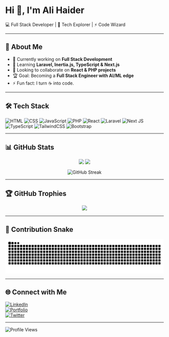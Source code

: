 <!-- Profile Banner -->
# Hi 👋, I'm Ali Haider  
💻 Full Stack Developer | 🚀 Tech Explorer | ⚡ Code Wizard  

---

## 🚀 About Me
- 🔭 Currently working on **Full Stack Development**
- 🌱 Learning **Laravel, Inertia.js, TypeScript & Next.js**
- 👯 Looking to collaborate on **React & PHP projects**
- 🏆 Goal: Becoming a **Full Stack Engineer with AI/ML edge**
- ⚡ Fun fact: I turn ☕ into code.

---

## 🛠️ Tech Stack
![HTML](https://img.shields.io/badge/HTML5-E34F26?style=for-the-badge&logo=html5&logoColor=white)
![CSS](https://img.shields.io/badge/CSS3-1572B6?style=for-the-badge&logo=css3&logoColor=white)
![JavaScript](https://img.shields.io/badge/JavaScript-323330?style=for-the-badge&logo=javascript&logoColor=F7DF1E)
![PHP](https://img.shields.io/badge/PHP-777BB4?style=for-the-badge&logo=php&logoColor=white)
![React](https://img.shields.io/badge/React-20232A?style=for-the-badge&logo=react&logoColor=61DAFB)
![Laravel](https://img.shields.io/badge/Laravel-FF2D20?style=for-the-badge&logo=laravel&logoColor=white)
![Next JS](https://img.shields.io/badge/Next.js-000000?style=for-the-badge&logo=nextdotjs&logoColor=white)
![TypeScript](https://img.shields.io/badge/TypeScript-007ACC?style=for-the-badge&logo=typescript&logoColor=white)
![TailwindCSS](https://img.shields.io/badge/TailwindCSS-38B2AC?style=for-the-badge&logo=tailwind-css&logoColor=white)
![Bootstrap](https://img.shields.io/badge/Bootstrap-563D7C?style=for-the-badge&logo=bootstrap&logoColor=white)

---

## 📊 GitHub Stats
<p align="center">
  <img src="https://github-readme-stats.vercel.app/api?username=its-gizmo47&show_icons=true&theme=tokyonight" height="180"/>
  <img src="https://github-readme-stats.vercel.app/api/top-langs/?username=its-gizmo47&layout=compact&theme=tokyonight" height="180"/>
</p>

<p align="center">
  <img src="https://github-readme-streak-stats.herokuapp.com/?user=its-gizmo47&theme=tokyonight" alt="GitHub Streak"/>
</p>

---

## 🏆 GitHub Trophies
<p align="center">
  <img src="https://github-profile-trophy.vercel.app/?username=its-gizmo47&theme=onedark&row=1&column=6"/>
</p>

---

## 🐍 Contribution Snake
![snake gif](https://github.com/its-gizmo47/its-gizmo47/blob/output/github-contribution-grid-snake.svg)

---

## 🌐 Connect with Me
[![LinkedIn](https://img.shields.io/badge/LinkedIn-0A66C2?style=for-the-badge&logo=linkedin&logoColor=white)](your-linkedin-url)  
[![Portfolio](https://img.shields.io/badge/Portfolio-000000?style=for-the-badge&logo=firefox&logoColor=white)](your-portfolio-url)  
[![Twitter](https://img.shields.io/badge/Twitter-1DA1F2?style=for-the-badge&logo=twitter&logoColor=white)](your-twitter-url)  

---

![Profile Views](https://komarev.com/ghpvc/?username=its-gizmo47&color=blueviolet&style=for-the-badge)
